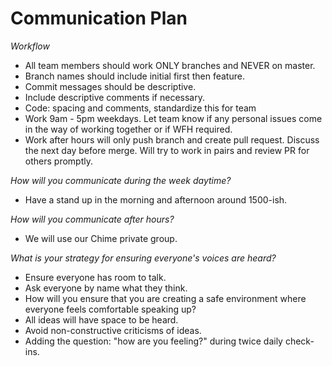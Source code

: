 # Communication Plan

*Workflow*

+ All team members should work ONLY branches and NEVER on master.
+ Branch names should include initial first then feature.
+ Commit messages should be descriptive.
+ Include descriptive comments if necessary.
+ Code: spacing and comments, standardize this for team
+ Work 9am - 5pm weekdays.  Let team know if any personal issues come in the way of working together or if WFH required.
+ Work after hours will only push branch and create pull request. Discuss the next day before merge. Will try to work in pairs and review PR for others promptly.

*How will you communicate during the week daytime?*

+ Have a stand up in the morning and afternoon around 1500-ish.

*How will you communicate after hours?*
+ We will use our Chime private group.

*What is your strategy for ensuring everyone's voices are heard?*

+ Ensure everyone has room to talk. 
+ Ask everyone by name what they think.
+ How will you ensure that you are creating a safe environment where everyone feels comfortable speaking up?
+ All ideas will have space to be heard. 
+ Avoid non-constructive criticisms of ideas. 
+ Adding the question: "how are you feeling?" during twice daily check-ins.
